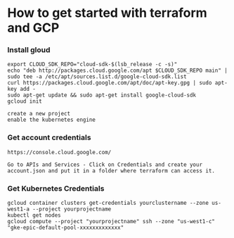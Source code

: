 # How to get started with terraform and GCP

### Install gloud

```
export CLOUD_SDK_REPO="cloud-sdk-$(lsb_release -c -s)"
echo "deb http://packages.cloud.google.com/apt $CLOUD_SDK_REPO main" | sudo tee -a /etc/apt/sources.list.d/google-cloud-sdk.list
curl https://packages.cloud.google.com/apt/doc/apt-key.gpg | sudo apt-key add -
sudo apt-get update && sudo apt-get install google-cloud-sdk
gcloud init

create a new project 
enable the kubernetes engine
```
### Get account credentials

```
https://console.cloud.google.com/

Go to APIs and Services - Click on Credentials and create your account.json and put it in a folder where terraform can access it.
```

### Get Kubernetes Credentials
```
gcloud container clusters get-credentials yourclustername --zone us-west1-a --project yourprojectname
kubectl get nodes
gcloud compute --project "yourprojectname" ssh --zone "us-west1-c" "gke-epic-default-pool-xxxxxxxxxxxxx"
```
